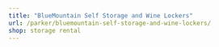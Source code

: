 ```yaml
---
title: "BlueMountain Self Storage and Wine Lockers"
url: /parker/bluemountain-self-storage-and-wine-lockers/
shop: storage rental
---
```

